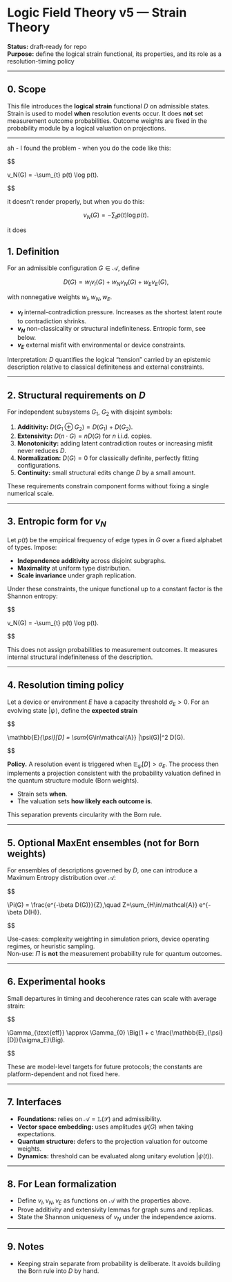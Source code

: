 # Logic Field Theory v5 — Strain Theory

**Status:** draft-ready for repo  
**Purpose:** define the logical strain functional, its properties, and its role as a resolution-timing policy

---

## 0. Scope

This file introduces the **logical strain** functional $D$ on admissible states. Strain is used to model **when** resolution events occur. It does **not** set measurement outcome probabilities. Outcome weights are fixed in the probability module by a logical valuation on projections.

---

ah - I found the problem - when you do the code like this:

$$

v_N(G) = -\sum_{t} p(t) \log p(t).

$$

it doesn't render properly, but when you do this:

$$ v_N(G) = -\sum_{t} p(t) \log p(t).$$

it does

## 1. Definition

For an admissible configuration $G \in \mathcal{A}$, define

$$D(G)  =  w_I  v_I(G)\; +\; w_N  v_N(G)\; +\; w_E  v_E(G),$$

with nonnegative weights $w_I, w_N, w_E$.

- **$v_I$** internal-contradiction pressure. Increases as the shortest latent route to contradiction shrinks.  
- **$v_N$** non-classicality or structural indefiniteness. Entropic form, see below.  
- **$v_E$** external misfit with environmental or device constraints.

Interpretation: $D$ quantifies the logical “tension” carried by an epistemic description relative to classical definiteness and external constraints.

---

## 2. Structural requirements on $D$

For independent subsystems $G_1$, $G_2$ with disjoint symbols:

1. **Additivity:** $D(G_1 \oplus G_2)=D(G_1)+D(G_2)$.  
2. **Extensivity:** $D(n\cdot G)=n D(G)$ for $n$ i.i.d. copies.  
3. **Monotonicity:** adding latent contradiction routes or increasing misfit never reduces $D$.  
4. **Normalization:** $D(G)=0$ for classically definite, perfectly fitting configurations.  
5. **Continuity:** small structural edits change $D$ by a small amount.

These requirements constrain component forms without fixing a single numerical scale.

---

## 3. Entropic form for $v_N$

Let $p(t)$ be the empirical frequency of edge types in $G$ over a fixed alphabet of types. Impose:

- **Independence additivity** across disjoint subgraphs.  
- **Maximality** at uniform type distribution.  
- **Scale invariance** under graph replication.

Under these constraints, the unique functional up to a constant factor is the Shannon entropy:

$$

v_N(G)  =  -\sum_{t} p(t)  \log p(t).

$$

This does not assign probabilities to measurement outcomes. It measures internal structural indefiniteness of the description.

---

## 4. Resolution timing policy

Let a device or environment $E$ have a capacity threshold $\sigma_E > 0$. For an evolving state $|\psi\rangle$, define the **expected strain**

$$

\mathbb{E}_{\psi}[D]  =  \sum_{G\in\mathcal{A}} |\psi(G)|^2  D(G).

$$

**Policy.** A resolution event is triggered when $\mathbb{E}_{\psi}[D] > \sigma_E$. The process then implements a projection consistent with the probability valuation defined in the quantum structure module (Born weights).

- Strain sets **when**.  
- The valuation sets **how likely each outcome is**.

This separation prevents circularity with the Born rule.

---

## 5. Optional MaxEnt ensembles (not for Born weights)

For ensembles of descriptions governed by $D$, one can introduce a Maximum Entropy distribution over $\mathcal{A}$:

$$

\Pi(G)  =  \frac{e^{-\beta D(G)}}{Z},\quad Z=\sum_{H\in\mathcal{A}} e^{-\beta D(H)}.

$$

Use-cases: complexity weighting in simulation priors, device operating regimes, or heuristic sampling.  
Non-use: $\Pi$ is **not** the measurement probability rule for quantum outcomes.

---

## 6. Experimental hooks

Small departures in timing and decoherence rates can scale with average strain:

$$

\Gamma_{\text{eff}} \approx \Gamma_{0} \Big(1 + c  \frac{\mathbb{E}_{\psi}[D]}{\sigma_E}\Big).

$$

These are model-level targets for future protocols; the constants are platform-dependent and not fixed here.

---

## 7. Interfaces

- **Foundations:** relies on $\mathcal{A} = \mathbb{L}(\mathcal{S})$ and admissibility.  
- **Vector space embedding:** uses amplitudes $\psi(G)$ when taking expectations.  
- **Quantum structure:** defers to the projection valuation for outcome weights.  
- **Dynamics:** threshold can be evaluated along unitary evolution $|\psi(t)\rangle$.

---

## 8. For Lean formalization

- Define $v_I, v_N, v_E$ as functions on $\mathcal{A}$ with the properties above.  
- Prove additivity and extensivity lemmas for graph sums and replicas.  
- State the Shannon uniqueness of $v_N$ under the independence axioms.

---

## 9. Notes

- Keeping strain separate from probability is deliberate. It avoids building the Born rule into $D$ by hand.
